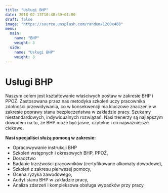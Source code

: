 ```yaml
---
title: "Usługi BHP"
date: 2018-02-13T10:48:39+01:00
draft: false
image: "https://source.unsplash.com/random/1200x400"
menu:
  main:
    name: "BHP"
    weight: 3
  side:
    name: "Usługi BHP"
    weight: 3
---
```

# Usługi BHP #
Naszym celem jest kształtowanie właściwych postaw w zakresie BHP i PPOŻ. Zastosowana przez nas metodyka szkoleń uczy pracownika zdolności przewidywania, co w konsekwencji ma kluczowe znaczenie w zakresie poprawy stanu bezpieczeństwa w zakładzie pracy. Szukamy niestandardowych, indywidualnych rozwiązań. Nasi trenerzy są najlepszym dowodem na to, że BHP może być jasne, czytelne i co najważniejsze ciekawe. 

**Nasi specjaliści służą pomocą w zakresie:**

* Opracowywanie instrukcji BHP
* Szkoleń wstępnych i okresowych BHP, PPOŻ,
* Doradztwo
* Badanie trzeźwości pracowników (certyfikowane alkomaty dowodowe),
* Szkoleń z zakresu pierwszej pomocy,
* Ocena ryzyka zawodowego,
* Audyt stanu BHP w zakładzie pracy,
* Analiza zdarzeń i kompleksowa obsługa wypadków przy pracy
